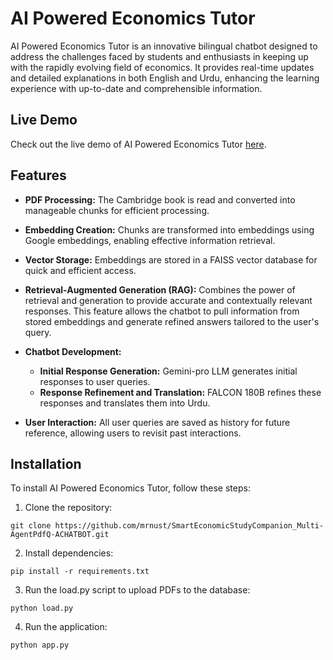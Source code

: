 # AI Powered Economics Tutor

AI Powered Economics Tutor is an innovative bilingual chatbot designed to address the challenges faced by students and enthusiasts in keeping up with the rapidly evolving field of economics. It provides real-time updates and detailed explanations in both English and Urdu, enhancing the learning experience with up-to-date and comprehensible information.

## Live Demo

Check out the live demo of AI Powered Economics Tutor [here](https://huggingface.co/spaces/rayyanphysicist/EconomyChatBot).

## Features

- **PDF Processing:** The Cambridge book is read and converted into manageable chunks for efficient processing.
  
- **Embedding Creation:** Chunks are transformed into embeddings using Google embeddings, enabling effective information retrieval.
  
- **Vector Storage:** Embeddings are stored in a FAISS vector database for quick and efficient access.

- **Retrieval-Augmented Generation (RAG):** Combines the power of retrieval and generation to provide accurate and contextually relevant responses. This feature allows the chatbot to pull information from stored embeddings and generate refined answers tailored to the user's query.

- **Chatbot Development:**
    - **Initial Response Generation:** Gemini-pro LLM generates initial responses to user queries.
    - **Response Refinement and Translation:** FALCON 180B refines these responses and translates them into Urdu.

- **User Interaction:** All user queries are saved as history for future reference, allowing users to revisit past interactions. 

## Installation

To install AI Powered Economics Tutor, follow these steps:

1. Clone the repository:

```
git clone https://github.com/mrnust/SmartEconomicStudyCompanion_Multi-AgentPdfQ-ACHATBOT.git
```

2. Install dependencies:

```
pip install -r requirements.txt
```

3. Run the load.py script to upload PDFs to the database:

```
python load.py
```

4. Run the application:

```
python app.py
```

